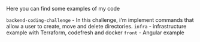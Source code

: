 Here you can find some examples of my code

`backend-coding-challenge` - In this challenge, i'm implement commands that allow a user to create, move and delete directories.
`infra` - infrastructure example with Terraform, codefresh and docker
`front` - Angular example